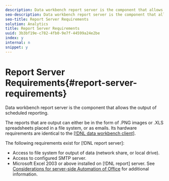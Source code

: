 ```yaml
---
description: Data workbench report server is the component that allows the output of scheduled reporting.
seo-description: Data workbench report server is the component that allows the output of scheduled reporting.
seo-title: Report Server Requirements
solution: Analytics
title: Report Server Requirements
uuid: 3b3bf19e-c782-4fb0-9e7f-44599a24e2be
index: y
internal: n
snippet: y
---
```


# Report Server Requirements{#report-server-requirements}

Data workbench report server is the component that allows the output of scheduled reporting.

 The reports that are output can either be in the form of .PNG images or .XLS spreadsheets placed in a file system, or as emails. Its hardware requirements are identical to the [ [!DNL data workbench client]](http://marketing.adobe.com/resources/help/en_US/insight/install/index.html#Data_Workbench_Client_Minimum_System_Requirements).

The following requirements exist for [!DNL report server]:

* Access to file system for output of data (network share, or local drive). 
* Access to configured SMTP server. 
* Microsoft Excel 2003 or above installed on [!DNL report] server. See [Considerations for server-side Automation of Office](http://support.microsoft.com/kb/257757) for additional information.


